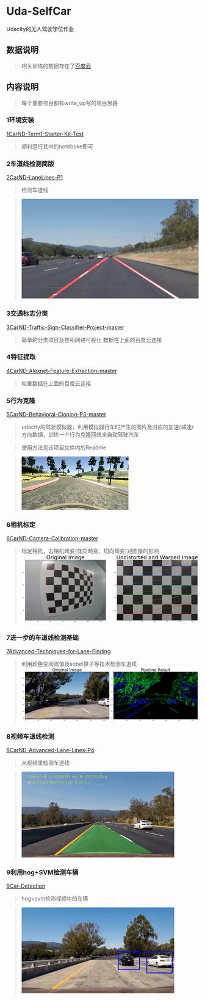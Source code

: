 # Uda-SelfCar
Udacity的无人驾驶学位作业


## 数据说明
> 相关训练的数据存在了[百度云](https://pan.baidu.com/s/1XoR_bguA779c9jQvEDNsqQ)


## 内容说明
> 每个重要项目都有write_up写的项目思路

### 1环境安装
[1CarND-Term1-Starter-Kit-Test](https://github.com/Parker-Lyu/Uda-SelfCar/tree/master/1CarND-Term1-Starter-Kit-Test) 
> 顺利运行其中的noteboke即可

### 2车道线检测简版
[2CarND-LaneLines-P1](https://github.com/Parker-Lyu/Uda-SelfCar/tree/master/2CarND-LaneLines-P1)
> 检测车道线

> ![](https://raw.githubusercontent.com/Parker-Lyu/Uda-SelfCar/master/2CarND-LaneLines-P1/examples/laneLines_show.jpg)

### 3交通标志分类
[3CarND-Traffic-Sign-Classifier-Project-master](https://github.com/Parker-Lyu/Uda-SelfCar/tree/master/3CarND-Traffic-Sign-Classifier-Project-master)
> 简单的分类项目及卷积网络可视化
数据在上面的百度云连接

### 4特征提取
[4CarND-Alexnet-Feature-Extraction-master](https://github.com/Parker-Lyu/Uda-SelfCar/tree/master/4CarND-Alexnet-Feature-Extraction-master)
> 权重数据在上面的百度云连接

### 5行为克隆
[5CarND-Behavioral-Cloning-P3-master](https://github.com/Parker-Lyu/Uda-SelfCar/tree/master/5CarND-Behavioral-Cloning-P3-master)
> udacity的驾驶模拟器，利用模拟器行车时产生的图片及对应的加速/减速/方向数据，训练一个行为克隆网络来自动驾驶汽车

> 使用方法见该项目文件内的Readme

> ![](https://raw.githubusercontent.com/Parker-Lyu/Uda-SelfCar/master/5CarND-Behavioral-Cloning-P3-master/result.gif)

### 6相机标定
[6CarND-Camera-Calibration-master](https://github.com/Parker-Lyu/Uda-SelfCar/tree/master/6CarND-Camera-Calibration-master)
> 标定相机，去相机畸变(径向畸变、切向畸变)对图像的影响
> ![](https://raw.githubusercontent.com/Parker-Lyu/Uda-SelfCar/master/6CarND-Camera-Calibration-master/result.png)

### 7进一步的车道线检测基础
[7Advanced-Techniques-for-Lane-Finding](https://github.com/Parker-Lyu/Uda-SelfCar/tree/master/7Advanced-Techniques-for-Lane-Finding)
> 利用颜色空间阈值及sobel算子等技术检测车道线
> ![](https://raw.githubusercontent.com/Parker-Lyu/Uda-SelfCar/master/7Advanced-Techniques-for-Lane-Finding/show.png)

### 8视频车道线检测
[8CarND-Advanced-Lane-Lines-P4](https://github.com/Parker-Lyu/Uda-SelfCar/tree/master/8CarND-Advanced-Lane-Lines-P4)
> 从视频里检测车道线

>![](https://raw.githubusercontent.com/Parker-Lyu/Uda-SelfCar/master/8CarND-Advanced-Lane-Lines-P4/output_images/show.gif)


### 9利用hog+SVM检测车辆

[9Car-Detection](https://github.com/Parker-Lyu/Uda-SelfCar/tree/master/9Car-Detection)
> hog+svm检测视频中的车辆

>![](https://raw.githubusercontent.com/Parker-Lyu/Uda-SelfCar/master/9Car-Detection/show.jpg)
